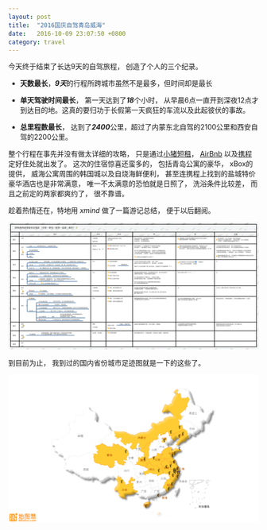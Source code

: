 ```yaml
---
layout: post
title:  "2016国庆自驾青岛威海"
date:   2016-10-09 23:07:50 +0800
category: travel
---
```


今天终于结束了长达9天的自驾旅程， 创造了个人的三个纪录。

* **天数最长**，***9天***的行程所跨城市虽然不是最多，但时间却是最长

* **单天驾驶时间最长**， 第一天达到了***18***个小时， 从早晨6点一直开到深夜12点才到达目的地。这真的要归功于长假第一天疯狂的车流以及此起彼伏的事故。

* **总里程数最长**， 达到了***2400***公里，超过了内蒙东北自驾的2100公里和西安自驾的2200公里。 

整个行程在事先并没有做太详细的攻略， 只是通过[小猪短租](http://www.xiaozhu.com/)， [AirBnb](http://www.airbnb.com) 以及[携程](http://www.ctrip.com/)定好住处就出发了。 这次的住宿惊喜还蛮多的， 包括青岛公寓的豪华， xBox的提供， 威海公寓周围的韩国城以及自烧海鲜便利， 甚至连携程上找到的盐城特价豪华酒店也是非常满意， 唯一不太满意的恐怕就是日照了， 洗浴条件比较差， 而且之前定的两家都爽约了， 很不靠谱。 

趁着热情还在，特地用 *xmind* 做了一篇游记总结， 便于以后翻阅。 

![总结图](/img/posts/20161009-self-driving-summary.png)

到目前为止， 我到过的国内省份城市足迹图就是一下的这些了。 

![足迹图](/img/posts/travel-footprint.png)

